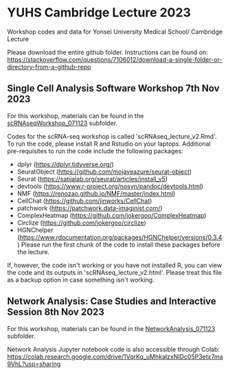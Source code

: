 # YUHS Cambridge Lecture 2023
Workshop codes and data for Yonsei University Medical School/ Cambridge Lecture

Please download the entire github folder. Instructions can be found on: https://stackoverflow.com/questions/7106012/download-a-single-folder-or-directory-from-a-github-repo

## Single Cell Analysis Software Workshop 7th Nov 2023
For this workshop, materials can be found in the [scRNAseqWorkshop_071123](https://github.com/chengwailei/AI_Workshop_2023/tree/38357a35ae8db4a6bf94203b6efac2afe919e111/scRNAseqWorkshop_071123) subfolder.

Codes for the scRNA-seq workshop is called 'scRNAseq_lecture_v2.Rmd'. To run the code, please install R and Rstudio on your laptops. Additional pre-requisites to run the code include the following packages: 
- dplyr (https://dplyr.tidyverse.org/)
- SeuratObject (https://github.com/mojaveazure/seurat-object)
- Seurat (https://satijalab.org/seurat/articles/install_v5)
- devtools (https://www.r-project.org/nosvn/pandoc/devtools.html)
- NMF (https://renozao.github.io/NMF/master/index.html)
- CellChat (https://github.com/jinworks/CellChat)
- patchwork (https://patchwork.data-imaginist.com/)
- ComplexHeatmap (https://github.com/jokergoo/ComplexHeatmap)
- Circlize (https://github.com/jokergoo/circlize)
- HGNChelper (https://www.rdocumentation.org/packages/HGNChelper/versions/0.3.4)
Please run the first chunk of the code to install these packages before the lecture.

If, however, the code isn't working or you have not installed R, you can view the code and its outputs in 'scRNAseq_lecture_v2.html'. Please treat this file as a backup option in case something isn't working.

## Network Analysis: Case Studies and Interactive Session 8th Nov 2023
For this workshop, materials can be found in the [NetworkAnalysis_071123](https://github.com/chengwailei/AI_Workshop_2023/tree/38357a35ae8db4a6bf94203b6efac2afe919e111/NetworkAnalysis_081123) subfolder.

Network Analysis Jupyter notebook code is also accessible through Colab:
https://colab.research.google.com/drive/1VqrKq_uMhkaIzxNIDc05P3etx7ma9VhL?usp=sharing
